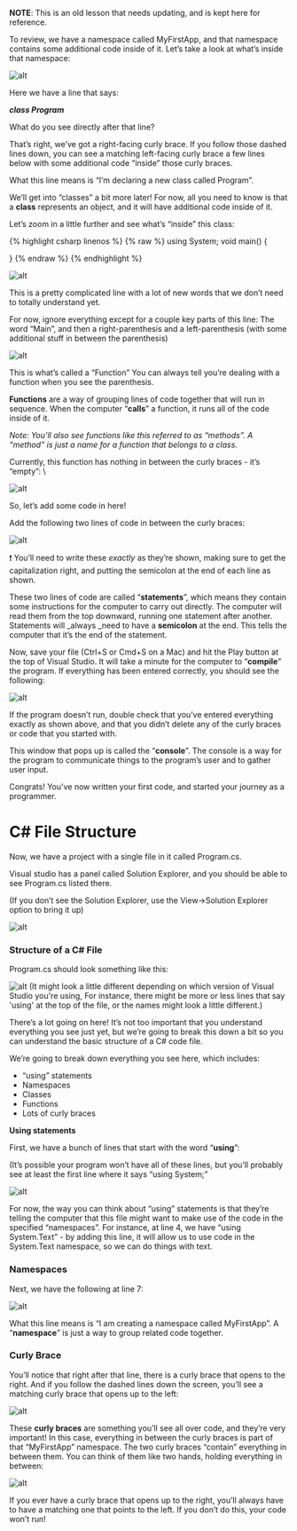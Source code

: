 **NOTE**: This is an old lesson that needs updating, and is kept here for reference.

To review, we have a namespace called MyFirstApp, and that namespace contains some additional code inside of it. Let’s take a look at what’s inside that namespace:


![alt]({{site.baseurl}}/img/1/classdeclaration.png "image_tooltip")


Here we have a line that says:

***class Program***


What do you see directly after that line?

That’s right, we’ve got a right-facing curly brace. If you follow those dashed lines down, you can see a matching left-facing curly brace a few lines below with some additional code “inside” those curly braces.

What this line means is “I’m declaring a new class called Program”.

We’ll get into “classes” a bit more later! For now, all you need to know is that a **class** represents an object, and it will have additional code inside of it.

Let’s zoom in a little further and see what’s “inside” this class:

{% highlight csharp linenos %}
{% raw %}
using System;
void main()
{

}
{% endraw %}
{% endhighlight %}


![alt]({{site.baseurl}}/img/1/inside_class.png "image_tooltip")


This is a pretty complicated line with a lot of new words that we don’t need to totally understand yet. 

For now, ignore everything except for a couple key parts of this line: The word “Main”, and then a right-parenthesis and a left-parenthesis (with some additional stuff in between the parenthesis)


![alt]({{site.baseurl}}/img/1/function_name.png "image_tooltip")


This is what’s called a “Function” You can always tell you’re dealing with a function when you see the parenthesis.

**Functions** are a way of grouping lines of code together that will run in sequence. When the computer “**calls**” a function, it runs all of the code inside of it.

_Note: You’ll also see functions like this referred to as “methods”. A “method” is just a name for a function that belongs to a class._

Currently, this function has nothing in between the curly braces - it’s “empty”: \

![alt]({{site.baseurl}}/img/1/function_inside.png "image_tooltip")


So, let’s add some code in here!

Add the following two lines of code in between the curly braces:


![alt]({{site.baseurl}}/img/1/statements.png "image_tooltip")


❗ You’ll need to write these _exactly_ as they’re shown, making sure to get the capitalization right, and putting the semicolon at the end of each line as shown.

These two lines of code are called “**statements**”, which means they contain some instructions for the computer to carry out directly. The computer will read them from the top downward, running one statement after another. Statements will _always _need to have a **semicolon** at the end. This tells the computer that it’s the end of the statement.

Now, save your file (Ctrl+S or Cmd+S on a Mac) and hit the Play button at the top of Visual Studio. It will take a minute for the computer to “**compile**” the program. If everything has been entered correctly, you should see the following:


![alt]({{site.baseurl}}/img/1/program_output.png "image_tooltip")


If the program doesn’t run, double check that you’ve entered everything exactly as shown above, and that you didn’t delete any of the curly braces or code that you started with.

This window that pops up is called the “**console**”. The console is a way for the program to communicate things to the program’s user and to gather user input.

Congrats! You've now written your first code, and started your journey as a programmer.




# C# File Structure

Now, we have  a project with a single file in it called Program.cs.

Visual studio has a panel called Solution Explorer, and you should be able to see Program.cs listed there.

(If you don’t see the Solution Explorer, use the View->Solution Explorer option to bring it up)


![alt]({{site.baseurl}}/img/1/5_solutionexplorer.png "image_tooltip")



### Structure of a C# File

Program.cs should look something like this:


![alt]({{site.baseurl}}/img/1/6_programoverview.png "image_tooltip")
(It might look a little different depending on which version of Visual Studio you're using, For instance, there might be more or less lines that say 'using' at the top of the file, or the names might look a little different.)


There’s a lot going on here! It’s not too important that you understand everything you see just yet, but we’re going to break this down a bit so you can understand the basic structure of a C# code file.

We’re going to break down everything you see here, which includes:



* “using” statements
* Namespaces
* Classes
* Functions
* Lots of curly braces

**Using statements**

First, we have a bunch of lines that start with the word “**using**”:

(It’s possible your program won’t have all of these lines, but you’ll probably see at least the first line where it says “using System;”


![alt]({{site.baseurl}}/img/1/7_usingstatements.png "image_tooltip")


For now, the way you can think about “using” statements is that they’re telling the computer that this file might want to make use of the code in the specified “namespaces”. For instance, at line 4, we have “using System.Text” - by adding this line, it will allow us to use code in the System.Text namespace, so we can do things with text. 

### Namespaces

Next, we have the following at line 7:


![alt]({{site.baseurl}}/img/1/8_namespace.png "image_tooltip")


What this line means is “I am creating a namespace called MyFirstApp”. A “**namespace**” is just a way to group related code together. 

### Curly Brace

You’ll notice that right after that line, there is a curly brace that opens to the right. And if you follow the dashed lines  down the screen, you’ll see a matching curly brace that opens up to the left:


![alt]({{site.baseurl}}/img/1/curlybraces_namespace.png "image_tooltip")


These **curly braces** are something you’ll see all over code, and they’re very important! In this case, everything in between the curly braces is part of that “MyFirstApp” namespace. The two curly braces “contain” everything in between them. You can think of them like two hands, holding everything in between:


![alt]({{site.baseurl}}/img/1/curlybracehug.png "image_tooltip")


If you ever have a curly brace that opens up to the right, you’ll always have to have a matching one that points to the left. If you don’t do this, your code won’t run!

